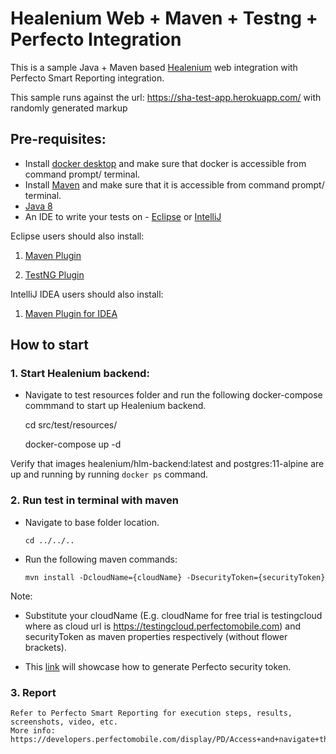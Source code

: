 # Healenium Web + Maven + Testng + Perfecto Integration

This is a sample Java + Maven based [Healenium](https://healenium.io) web integration with Perfecto Smart Reporting integration.

This sample runs against the url: https://sha-test-app.herokuapp.com/ with randomly generated markup 

## Pre-requisites:

* Install [docker desktop](https://www.docker.com/get-started) and make sure that docker is accessible from command prompt/ terminal.
* Install [Maven](https://maven.apache.org/) and make sure that it is accessible from command prompt/ terminal.
* [Java 8](http://www.oracle.com/technetwork/java/javase/downloads/jdk8-downloads-2133151.html)
* An IDE to write your tests on - [Eclipse](http://www.eclipse.org/downloads/packages/eclipse-ide-java-developers/marsr) or [IntelliJ](https://www.jetbrains.com/idea/download/#)

Eclipse users should also install:

1. [Maven Plugin](http://marketplace.eclipse.org/content/m2e-connector-maven-dependency-plugin)

2. [TestNG Plugin](http://testng.org/doc/download.html)

IntelliJ IDEA users should also install:

1. [Maven Plugin for IDEA](https://plugins.jetbrains.com/plugin/1166)

## How to start
### 1. Start Healenium backend:

* Navigate to test resources folder and run the following docker-compose commmand to start up Healenium backend. 

    cd src/test/resources/

    docker-compose up -d

Verify that images healenium/hlm-backend:latest and  postgres:11-alpine are up and running by running ` docker ps ` command.


### 2. Run test in terminal with maven
* Navigate to base folder location.

      cd ../../..

* Run the following maven commands:
    
      mvn install -DcloudName={cloudName} -DsecurityToken={securityToken} 

Note:
        
* Substitute your cloudName (E.g. cloudName for free trial is testingcloud where as cloud url is https://testingcloud.perfectomobile.com) and securityToken as maven properties respectively (without flower brackets).
        
* This [link](https://developers.perfectomobile.com/display/PD/Generate+security+tokens) will showcase how to generate Perfecto security token.


### 3. Report 
    
	Refer to Perfecto Smart Reporting for execution steps, results, screenshots, video, etc. 
    More info: https://developers.perfectomobile.com/display/PD/Access+and+navigate+the+Test+Analysis+UI 
     

